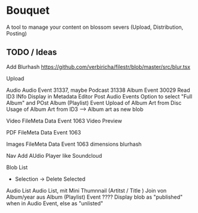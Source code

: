 # Bouquet

A tool to manage your content on blossom severs (Upload, Distribution, Posting)



## TODO / Ideas

Add Blurhash
https://github.com/verbiricha/filestr/blob/master/src/blur.tsx

Upload

  Audio
   Audio Event 31337, maybe Podcast 31338
   Album Event 30029
   Read ID3 INfo
   Display in Metadata Editor 
   Post Audio Events
   Option to select "Full Album" and POst Album (Playlist) Event
   Upload of Album Art from Disc
   Usage of Album Art from ID3
   --> Album art as new blob


  Video
    FileMeta Data Event 1063
    Video Preview

  PDF
    FileMeta Data Event 1063

  Images
    FileMeta Data Event 1063
    dimensions
    blurhash

Nav
  Add AUdio Player like Soundcloud

Blob List
  - Selection -> Delete Selected

Audio List
  Audio List, mit Mini Thumnnail (Artitst / Title )
  Join von Album/year aus Album (Playlist) Event ????
  Display blob as "published" when in Audio Event, else as "unlisted"

